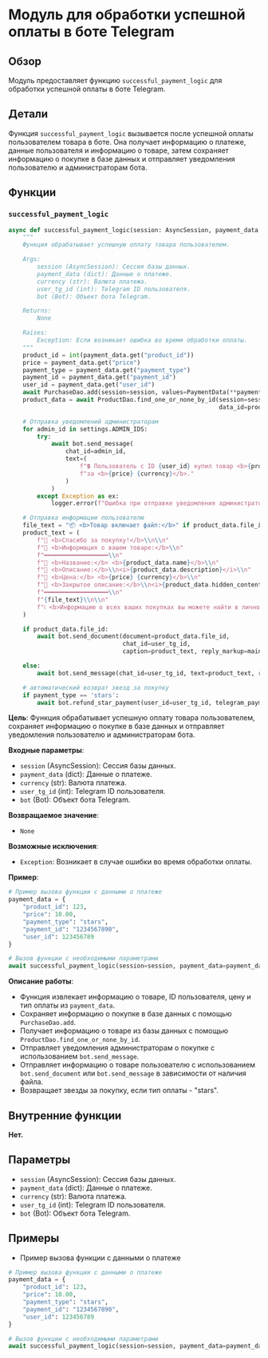 # Модуль для обработки успешной оплаты в боте Telegram

## Обзор

Модуль предоставляет функцию `successful_payment_logic` для обработки успешной оплаты в боте Telegram. 

## Детали

Функция `successful_payment_logic` вызывается после успешной оплаты пользователем товара в боте. 
Она получает информацию о платеже, данные пользователя и информацию о товаре, 
затем сохраняет информацию о покупке в базе данных и отправляет уведомления 
пользователю и администраторам бота.

## Функции

### `successful_payment_logic`

```python
async def successful_payment_logic(session: AsyncSession, payment_data, currency, user_tg_id, bot: Bot):
    """
    Функция обрабатывает успешную оплату товара пользователем.

    Args:
        session (AsyncSession): Сессия базы данных.
        payment_data (dict): Данные о платеже.
        currency (str): Валюта платежа.
        user_tg_id (int): Telegram ID пользователя.
        bot (Bot): Объект бота Telegram.

    Returns:
        None

    Raises:
        Exception: Если возникает ошибка во время обработки оплаты.
    """
    product_id = int(payment_data.get("product_id"))
    price = payment_data.get("price")
    payment_type = payment_data.get("payment_type")
    payment_id = payment_data.get("payment_id")
    user_id = payment_data.get("user_id")
    await PurchaseDao.add(session=session, values=PaymentData(**payment_data))
    product_data = await ProductDao.find_one_or_none_by_id(session=session,
                                                           data_id=product_id)

    # Отправка уведомлений администраторам
    for admin_id in settings.ADMIN_IDS:
        try:
            await bot.send_message(
                chat_id=admin_id,
                text=(
                    f"💲 Пользователь c ID {user_id} купил товар <b>{product_data.name}</b> (ID: {product_id}) "
                    f"за <b>{price} {currency}</b>."
                )
            )
        except Exception as ex:
            logger.error(f"Ошибка при отправке уведомления администраторам: {ex}")

    # Отправка информации пользователю
    file_text = "📦 <b>Товар включает файл:</b>" if product_data.file_id else "📄 <b>Товар не включает файлы:</b>"
    product_text = (
        f"🎉 <b>Спасибо за покупку!</b>\\n\\n"
        f"🛒 <b>Информация о вашем товаре:</b>\\n"
        f"━━━━━━━━━━━━━━━━━━\\n"
        f"🔹 <b>Название:</b> <b>{product_data.name}</b>\\n"
        f"🔹 <b>Описание:</b>\\n<i>{product_data.description}</i>\\n"
        f"🔹 <b>Цена:</b> <b>{price} {currency}</b>\\n"
        f"🔹 <b>Закрытое описание:</b>\\n<i>{product_data.hidden_content}</i>\\n"
        f"━━━━━━━━━━━━━━━━━━\\n"
        f"{file_text}\\n\\n"
        f"ℹ️ <b>Информацию о всех ваших покупках вы можете найти в личном профиле.</b>"
    )

    if product_data.file_id:
        await bot.send_document(document=product_data.file_id,
                                chat_id=user_tg_id,
                                caption=product_text, reply_markup=main_user_kb(user_tg_id))

    else:
        await bot.send_message(chat_id=user_tg_id, text=product_text, reply_markup=main_user_kb(user_tg_id))

    # автоматический возврат звезд за покупку
    if payment_type == 'stars':
        await bot.refund_star_payment(user_id=user_tg_id, telegram_payment_charge_id=payment_id)
```

**Цель**: 
Функция обрабатывает успешную оплату товара пользователем, сохраняет информацию о покупке в базе данных и отправляет уведомления пользователю и администраторам бота.

**Входные параметры**:
- `session` (AsyncSession): Сессия базы данных.
- `payment_data` (dict): Данные о платеже.
- `currency` (str): Валюта платежа.
- `user_tg_id` (int): Telegram ID пользователя.
- `bot` (Bot): Объект бота Telegram.

**Возвращаемое значение**:
- `None`

**Возможные исключения**:
- `Exception`: Возникает в случае ошибки во время обработки оплаты.

**Пример**:
```python
# Пример вызова функции с данными о платеже
payment_data = {
    "product_id": 123,
    "price": 10.00,
    "payment_type": "stars",
    "payment_id": "1234567890",
    "user_id": 123456789
}

# Вызов функции с необходимыми параметрами
await successful_payment_logic(session=session, payment_data=payment_data, currency="USD", user_tg_id=123456789, bot=bot)
```
**Описание работы**:

- Функция извлекает информацию о товаре, ID пользователя, цену и тип оплаты из `payment_data`.
- Сохраняет информацию о покупке в базе данных с помощью `PurchaseDao.add`.
- Получает информацию о товаре из базы данных с помощью `ProductDao.find_one_or_none_by_id`.
- Отправляет уведомления администраторам о покупке с использованием `bot.send_message`.
- Отправляет информацию о товаре пользователю с использованием `bot.send_document` или `bot.send_message` в зависимости от наличия файла.
- Возвращает звезды за покупку, если тип оплаты - "stars".

## Внутренние функции
 
**Нет.**

## Параметры
 
- `session` (AsyncSession): Сессия базы данных.
- `payment_data` (dict): Данные о платеже.
- `currency` (str): Валюта платежа.
- `user_tg_id` (int): Telegram ID пользователя.
- `bot` (Bot): Объект бота Telegram.

## Примеры
 
- Пример вызова функции с данными о платеже
```python
# Пример вызова функции с данными о платеже
payment_data = {
    "product_id": 123,
    "price": 10.00,
    "payment_type": "stars",
    "payment_id": "1234567890",
    "user_id": 123456789
}

# Вызов функции с необходимыми параметрами
await successful_payment_logic(session=session, payment_data=payment_data, currency="USD", user_tg_id=123456789, bot=bot)